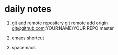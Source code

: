 # daily notes

1. git add remote repository
   git remote add origin git@github.com:YOUR:NAME/YOUR REPO master
   
2. emacs shortcut

3. spacemacs
